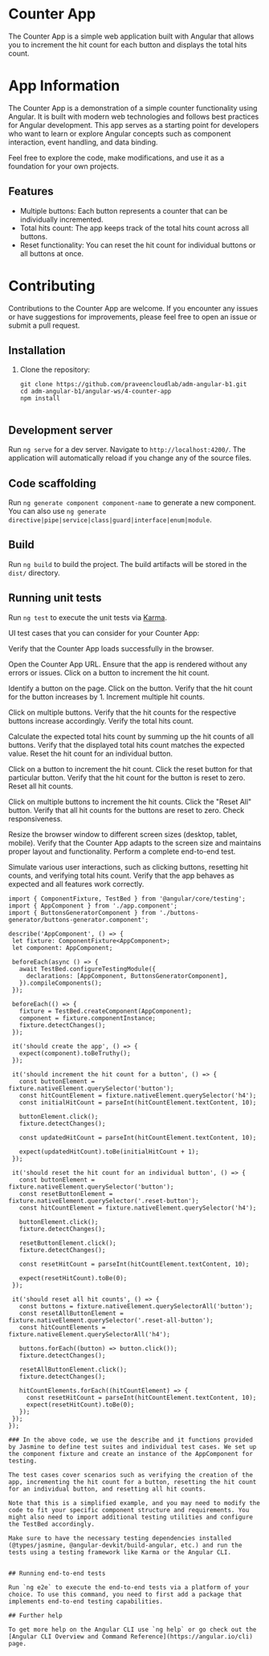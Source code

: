 # Counter App

The Counter App is a simple web application built with Angular that allows you to increment the hit count for each button and displays the total hits count.

# App Information
The Counter App is a demonstration of a simple counter functionality using Angular. It is built with modern web technologies and follows best practices for Angular development.
This app serves as a starting point for developers who want to learn or explore Angular concepts such as component interaction, event handling, and data binding.

Feel free to explore the code, make modifications, and use it as a foundation for your own projects.

## Features

- Multiple buttons: Each button represents a counter that can be individually incremented.
- Total hits count: The app keeps track of the total hits count across all buttons.
- Reset functionality: You can reset the hit count for individual buttons or all buttons at once.

# Contributing
Contributions to the Counter App are welcome. If you encounter any issues or have suggestions for improvements, please feel free to open an issue or submit a pull request.



## Installation

1. Clone the repository:

   ```shell
   git clone https://github.com/praveencloudlab/adm-angular-b1.git
   cd adm-angular-b1/angular-ws/4-counter-app
   npm install


## Development server

Run `ng serve` for a dev server. Navigate to `http://localhost:4200/`. The application will automatically reload if you change any of the source files.

## Code scaffolding

Run `ng generate component component-name` to generate a new component. You can also use `ng generate directive|pipe|service|class|guard|interface|enum|module`.

## Build

Run `ng build` to build the project. The build artifacts will be stored in the `dist/` directory.

## Running unit tests

Run `ng test` to execute the unit tests via [Karma](https://karma-runner.github.io).

UI test cases that you can consider for your Counter App:

Verify that the Counter App loads successfully in the browser.

Open the Counter App URL.
Ensure that the app is rendered without any errors or issues.
Click on a button to increment the hit count.

Identify a button on the page.
Click on the button.
Verify that the hit count for the button increases by 1.
Increment multiple hit counts.

Click on multiple buttons.
Verify that the hit counts for the respective buttons increase accordingly.
Verify the total hits count.

Calculate the expected total hits count by summing up the hit counts of all buttons.
Verify that the displayed total hits count matches the expected value.
Reset the hit count for an individual button.

Click on a button to increment the hit count.
Click the reset button for that particular button.
Verify that the hit count for the button is reset to zero.
Reset all hit counts.

Click on multiple buttons to increment the hit counts.
Click the "Reset All" button.
Verify that all hit counts for the buttons are reset to zero.
Check responsiveness.

Resize the browser window to different screen sizes (desktop, tablet, mobile).
Verify that the Counter App adapts to the screen size and maintains proper layout and functionality.
Perform a complete end-to-end test.

Simulate various user interactions, such as clicking buttons, resetting hit counts, and verifying total hits count.
Verify that the app behaves as expected and all features work correctly.

 ```shell
import { ComponentFixture, TestBed } from '@angular/core/testing';
import { AppComponent } from './app.component';
import { ButtonsGeneratorComponent } from './buttons-generator/buttons-generator.component';

describe('AppComponent', () => {
  let fixture: ComponentFixture<AppComponent>;
  let component: AppComponent;

  beforeEach(async () => {
    await TestBed.configureTestingModule({
      declarations: [AppComponent, ButtonsGeneratorComponent],
    }).compileComponents();
  });

  beforeEach(() => {
    fixture = TestBed.createComponent(AppComponent);
    component = fixture.componentInstance;
    fixture.detectChanges();
  });

  it('should create the app', () => {
    expect(component).toBeTruthy();
  });

  it('should increment the hit count for a button', () => {
    const buttonElement = fixture.nativeElement.querySelector('button');
    const hitCountElement = fixture.nativeElement.querySelector('h4');
    const initialHitCount = parseInt(hitCountElement.textContent, 10);

    buttonElement.click();
    fixture.detectChanges();

    const updatedHitCount = parseInt(hitCountElement.textContent, 10);

    expect(updatedHitCount).toBe(initialHitCount + 1);
  });

  it('should reset the hit count for an individual button', () => {
    const buttonElement = fixture.nativeElement.querySelector('button');
    const resetButtonElement = fixture.nativeElement.querySelector('.reset-button');
    const hitCountElement = fixture.nativeElement.querySelector('h4');

    buttonElement.click();
    fixture.detectChanges();

    resetButtonElement.click();
    fixture.detectChanges();

    const resetHitCount = parseInt(hitCountElement.textContent, 10);

    expect(resetHitCount).toBe(0);
  });

  it('should reset all hit counts', () => {
    const buttons = fixture.nativeElement.querySelectorAll('button');
    const resetAllButtonElement = fixture.nativeElement.querySelector('.reset-all-button');
    const hitCountElements = fixture.nativeElement.querySelectorAll('h4');

    buttons.forEach((button) => button.click());
    fixture.detectChanges();

    resetAllButtonElement.click();
    fixture.detectChanges();

    hitCountElements.forEach((hitCountElement) => {
      const resetHitCount = parseInt(hitCountElement.textContent, 10);
      expect(resetHitCount).toBe(0);
    });
  });
});

### In the above code, we use the describe and it functions provided by Jasmine to define test suites and individual test cases. We set up the component fixture and create an instance of the AppComponent for testing.

The test cases cover scenarios such as verifying the creation of the app, incrementing the hit count for a button, resetting the hit count for an individual button, and resetting all hit counts.

Note that this is a simplified example, and you may need to modify the code to fit your specific component structure and requirements. You might also need to import additional testing utilities and configure the TestBed accordingly.

Make sure to have the necessary testing dependencies installed (@types/jasmine, @angular-devkit/build-angular, etc.) and run the tests using a testing framework like Karma or the Angular CLI.


## Running end-to-end tests

Run `ng e2e` to execute the end-to-end tests via a platform of your choice. To use this command, you need to first add a package that implements end-to-end testing capabilities.

## Further help

To get more help on the Angular CLI use `ng help` or go check out the [Angular CLI Overview and Command Reference](https://angular.io/cli) page.
